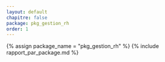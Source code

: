 ```yaml
---
layout: default
chapitre: false
package: pkg_gestion_rh
order: 1
---
```


{% assign package_name = "pkg_gestion_rh" %}
{% include rapport_par_package.md %}